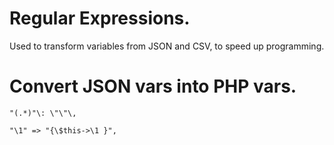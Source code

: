 # Regular Expressions.

Used to transform variables from JSON and CSV, to speed up programming.

# Convert JSON vars into PHP vars.
```
"(.*)"\: \"\"\,

"\1" => "{\$this->\1 }",
````
